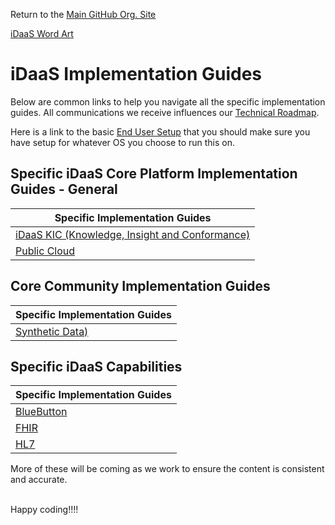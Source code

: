 Return to the <a href="https://github.com/Project-Herophilus" target="_blank">Main GitHub Org. Site</a>

[iDaaS Word Art](https://github.com/Project-Herophilus/Project-Herophilus-Assets/blob/main/images/iDaaS-Platform/iDAAS-Web-WordCloud.png)

# iDaaS Implementation Guides
Below are common links to help you navigate all the specific implementation guides.
All communications we receive influences our [Technical Roadmap](../Roadmap/index.md).

Here is a link to the basic [End User Setup](../Technical/EndUserSetup.md) that you should make sure you have setup for whatever
OS you choose to run this on.

## Specific iDaaS Core Platform Implementation Guides - General

| Specific Implementation Guides                                 |
|----------------------------------------------------------------|
| [iDaaS KIC (Knowledge, Insight and Conformance)](iDaaS-KIC.md) |
| [Public Cloud](PublicCloud.md) |

## Core Community Implementation Guides

| Specific Implementation Guides      |
|-------------------------------------|
| [Synthetic Data)](DataSynthesis.md) |

## Specific iDaaS Capabilities

| Specific Implementation Guides |
|--------------------------------|
| [BlueButton](BlueButton.md)    |
| [FHIR](FHIR.md)                |
| [HL7](HL7.md)                  |







More of these will be coming as we work to ensure the content is consistent and accurate.

<br/>
Happy coding!!!!
